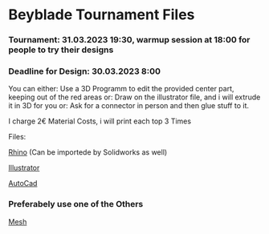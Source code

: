 # Beyblade Tournament Files

### Tournament: 31.03.2023 19:30, warmup session at 18:00 for people to try their designs
### Deadline for Design: 30.03.2023 8:00

You can either: Use a 3D Programm to edit the provided center part, keeping out of the red areas
or: Draw on the illustrator file, and i will extrude it in 3D for you
or: Ask for a connector in person and then glue stuff to it.

I charge 2€ Material Costs, i will print each top 3 Times

Files: 

[Rhino](https://github.com/p-jeff/beyFiles/raw/main/BurstLayer.3dm) (Can be importede by Solidworks as well)

[Illustrator](https://github.com/p-jeff/beyFiles/raw/main/BurstLayer.ai)

[AutoCad](https://github.com/p-jeff/beyFiles/raw/main/BurstLayer.dwg)

### Preferabely use one of the Others
[Mesh](https://github.com/p-jeff/beyFiles/raw/main/BurstLayer.stl)
